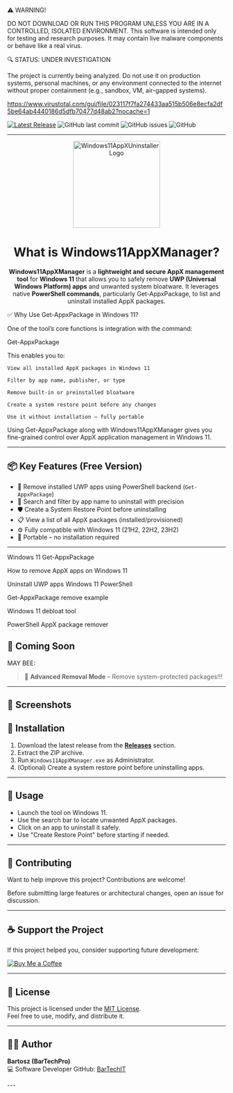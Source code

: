 ⚠️ WARNING!

DO NOT DOWNLOAD OR RUN THIS PROGRAM UNLESS YOU ARE IN A CONTROLLED, ISOLATED ENVIRONMENT.
This software is intended only for testing and research purposes.
It may contain live malware components or behave like a real virus.

🔍 STATUS: UNDER INVESTIGATION

The project is currently being analyzed. Do not use it on production systems, personal machines, or any environment connected to the internet without proper containment (e.g., sandbox, VM, air-gapped systems).

https://www.virustotal.com/gui/file/023117f7fa274433aa515b506e8ecfa2df5be64ab4440186d5dfb70477d48ab2?nocache=1


[![Latest Release](https://img.shields.io/github/v/release/BarTechIT/Windows11AppXManager)](https://github.com/BarTechIT/Windows11AppXManager/releases/latest)
![GitHub last commit](https://img.shields.io/github/last-commit/BarTechIT/Windows11AppXManager)
![GitHub issues](https://img.shields.io/github/issues/BarTechIT/Windows11AppXManager)
![GitHub](https://img.shields.io/github/license/BarTechIT/Windows11AppXManager)


---
<div align="center">

  <img src="https://i.ibb.co/n88npCw4/011533-1.png" alt="Windows11AppXUninstaller Logo" width="200" />

  <h1>What is Windows11AppXManager?</h1>

 <b>Windows11AppXManager</b> is a <b>lightweight and secure AppX management tool</b> for <b>Windows 11</b> that allows you to safely remove <b>UWP (Universal Windows Platform) apps</b> and unwanted system bloatware. It leverages native <b>PowerShell commands</b>, particularly Get-AppxPackage, to list and uninstall installed AppX packages.
 
</div>

✅ Why Use Get-AppxPackage in Windows 11?

One of the tool’s core functions is integration with the command:

Get-AppxPackage

This enables you to:

    View all installed AppX packages in Windows 11

    Filter by app name, publisher, or type

    Remove built-in or preinstalled bloatware

    Create a system restore point before any changes

    Use it without installation – fully portable

Using Get-AppxPackage along with Windows11AppXManager gives you fine-grained control over AppX application management in Windows 11.


---

## 📦 Key Features (Free Version)

- 🧼 Remove installed UWP apps using PowerShell backend (`Get-AppxPackage`)
- 🔎 Search and filter by app name to uninstall with precision
- 🛡️ Create a System Restore Point before uninstalling
- 📋 View a list of all AppX packages (installed/provisioned)
- ⚙️ Fully compatible with Windows 11 (21H2, 22H2, 23H2)
- 🧳 Portable – no installation required

---

Windows 11 Get-AppxPackage

How to remove AppX apps on Windows 11

Uninstall UWP apps Windows 11 PowerShell

Get-AppxPackage remove example

Windows 11 debloat tool

PowerShell AppX package remover

## 🧪 Coming Soon

MAY BEE:

> 🚀 **Advanced Removal Mode** – Remove system-protected packages!!!

---

## 📸 Screenshots

> 



## 🔧 Installation

1. Download the latest release from the [**Releases**](https://github.com/BarTechIT/Windows11AppXManager/releases/tag/windows11appxmanagerinstaller) section.
2. Extract the ZIP archive.
3. Run `Windows11AppXManager.exe` as Administrator.
4. (Optional) Create a system restore point before uninstalling apps.

---

## 🚀 Usage

- Launch the tool on Windows 11.
- Use the search bar to locate unwanted AppX packages.
- Click on an app to uninstall it safely.
- Use "Create Restore Point" before starting if needed.

---

## 🤝 Contributing

Want to help improve this project? Contributions are welcome!

Before submitting large features or architectural changes, open an issue for discussion.

---

## ☕ Support the Project

If this project helped you, consider supporting future development:

[![Buy Me a Coffee](https://i.ibb.co/609NbjC2/donate.png)](https://buymeacoffee.com/bartechpro)

---

## 📄 License

This project is licensed under the [MIT License](LICENSE).  
Feel free to use, modify, and distribute it.

---

## 👨‍💻 Author

**Bartosz (BarTechPro)**  
💻 Software Developer
GitHub: [BarTechIT](https://github.com/BarTechIT)

---</div>





